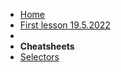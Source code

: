 <!-- markdownlint-disable MD041 -->

* [Home](/)
* [First lesson 19.5.2022](1lesson.md)
* &nbsp;
* **Cheatsheets**
* [Selectors](selectors.md)
